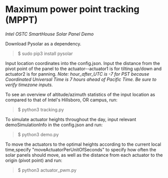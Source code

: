 # **Maximum power point tracking (MPPT)**
*Intel OSTC SmartHouse Solar Panel Demo*

Download Pysolar as a dependency. 
> $ sudo pip3 install pysolar

Input location coordinates into the config.json. Input the distance from the pivot point of the panel to the actuator--actuator1 is for tilting up/down and actuator2 is for panning.
*Note: hour_after_UTC is -7 for PST because Coordinated Universal Time is 7 hours ahead of Pacific Time. Be sure to verify timezone inputs.*


To see an overview of altitude/azimuth statistics of the input location as compared to that of Intel's Hillsboro, OR campus, run:
> $ python3 tracking.py


To simulate actuator heights throughout the day, input relevant demoSimulationInfo in the config.json and run:
> $ python3 demo.py


To move the actuators to the optimal heights according to the current local time,specify "moveActuatorPerUnitOfSeconds" to specify how often the solar panels should move, as well as the distance from each actuator to the origin (pivot point) and  run:
> $ python3 actuator_pwm.py
